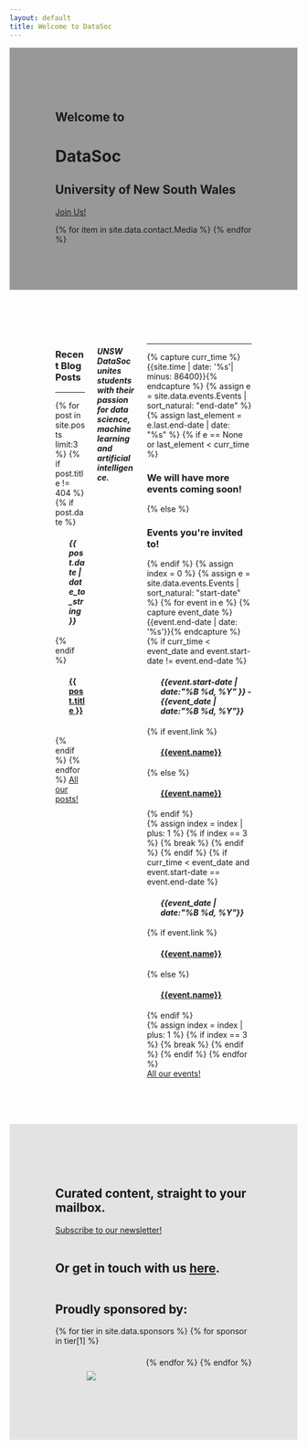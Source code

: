 ```yaml
---
layout: default
title: Welcome to DataSoc
---
```


<style>
.hero-body {
    padding: 5rem;
}

.level {
    flex-flow: row wrap;
    justify-content: flex-start;
}

#contact-container {
    flex: 1 1 auto;
}

#sponsors-container {
    flex: 1 1 auto;

}

.sponsor-figure-container {
    display: flex;
    flex-flow: row wrap;
    justify-content: space-around;
}

.sponsor-figure {
    flex: 1 1 30%;
    padding: 10px 15px !important;

    /* Displaying logo figures */
    display: flex;
    flex-direction: column;
    justify-content: center;
}


</style>

<div class="pageloader"></div>
<div class="infraloader is-active"></div>        
<!-- Hero and Navbar -->
<div class="hero is-bold is-large" style="background-image: url('/assets/images/events/cover1.jpg'); background-position: center center; background-attachment: fixed; background-size: cover;">
    <div class="hero-body" style=" background:rgba(0,0,0,0.4);">
        <div class="container">
            <div class="columns is-vcentered">
                <div class="column is-offset-0 is-hero-title ">
                    <h2 class="subtitle is-4 has-text-light">Welcome to</h2>
                    <h1 class="title is-1 is-bigger has-text-light">DataSoc</h1> 
                    <h2 class="subtitle is-4 has-text-light">University of New South Wales</h2>
                    <p class="">
                        <a href="https://forms.gle/hLDY7bAGa1H4CV348" class="button button-cta is-bold btn-align secondary-btn raised" target="blank">Join Us!</a>
                    </p>
                    <div class="social-links pt-5">
                        {% for item in site.data.contact.Media %}
                        <a href="{{ item.link }}" target="_blank"><span class="icon has-text-light "><i class="{{ item.img_class }}"></i></span></a>
                        {% endfor %}
                    </div>
                </div>
            </div>
        </div>
    </div>
</div>
<div class="hero is-medium">
    <div class="hero-body">
        <div class="columns is-vcentered">
            <div class="column is-4">
                <div class='box has-text-centered'>
                    <h3 class='title is-2'>Recent Blog Posts</h3>
                    <hr>
                    {% for post in site.posts limit:3%}
                    {% if post.title != 404 %}
                        {% if post.date %}<ol><h4 class='has-text-black'><b> <i>{{ post.date | date_to_string }}</i></b></h4></ol>{% endif %}
                        <ol><h4 class='subtitle is-4 has-text-black'><a href="{{ post.url }}">{{ post.title }}</a></h4></ol>
                        <br>
                    {% endif %}
                    {% endfor %}
                    <a href="blog/" class="button button-cta is-bold btn-align secondary-btn raised">All our posts!</a>
                </div>
            </div>
            <div class="column is-4 has-text-centered">
                <div class="columns">
                    <div class="column is-10 is-offset-1">
                        <h4 class="subtitle is-3 has-text-black"><i>UNSW DataSoc<br>unites students with their passion for data science, machine learning and artificial intelligence.</i></h4>
                    </div>
                </div>
            </div>
            <div class="column is-4">
                <div class='box has-text-centered'>
                    <hr style="border-radius: 5px;">
                        {% capture curr_time %}{{site.time | date: '%s'| minus: 86400}}{% endcapture %}
                        {% assign e = site.data.events.Events | sort_natural: "end-date" %}
                        {% assign last_element = e.last.end-date | date: "%s" %}
                        {% if e == None or last_element < curr_time %}
                            <h3 class="title is-1 "> We will have more events coming soon! </h3>
                        {% else %}
                            <h3 class='title is-2'>Events you're invited to!</h3>
                        {% endif %}
                        {% assign index = 0 %}
                        {% assign e = site.data.events.Events | sort_natural: "start-date" %}
                        {% for event in e %}
                            {% capture event_date %}{{event.end-date | date: '%s'}}{% endcapture %}
                            {% if curr_time < event_date and event.start-date != event.end-date %}
                                <ol><h4 class='has-text-black'><b><i>{{event.start-date | date:"%B %d, %Y" }} - {{event_date | date:"%B %d, %Y"}}</i></b></h4></ol>
                                {% if event.link %}
                                    <ol><h4 class='subtitle is-4 has-text-black'><a href="{{event.link}}" title="Sign up here!">{{event.name}}</a></h4></ol>
                                {% else %}
                                    <ol><h4 class='subtitle is-4 has-text-black'><a href="events/" title="Details coming soon!">{{event.name}}</a></h4></ol>
                                {% endif %}
                                <br>
                                {% assign index = index | plus: 1 %}
                                {% if index == 3 %}
                                    {% break %}
                                {% endif %}
                            {% endif %}
                            {% if curr_time < event_date and event.start-date == event.end-date %}
                                <ol><h4 class='has-text-black'><b><i>{{event_date | date:"%B %d, %Y"}}</i></b></h4></ol>
                                {% if event.link %}
                                    <ol><h4 class='subtitle is-4 has-text-black'><a href="{{event.link}}" title="Sign up here!">{{event.name}}</a></h4></ol>
                                {% else %}
                                    <ol><h4 class='subtitle is-4 has-text-black'><a href="events/" title="Details coming soon!">{{event.name}}</a></h4></ol>
                                {% endif %}
                                <br>
                                {% assign index = index | plus: 1 %}
                                {% if index == 3 %}
                                    {% break %}
                                {% endif %}
                            {% endif %}
                        {% endfor %}
                        <br>
                    <a href="events/" class="button button-cta is-bold btn-align secondary-btn raised">All our events!</a>
                </div>
            </div>
        </div>
    </div>
</div>
<div class="hero is-bold is-medium" style="background-image: url('/assets/images/events/2020/ibm.jpg'); background-position: center bottom; background-size: cover;">
    <div class="hero-body" style="background:rgba(0,0,0,0.1);">
        <div class="container">
            <div class="level">
                <div class="column is-6 is-hero-title" id="contact-container">
                    <h2 class="subtitle is-4 has-text-white">Curated content, straight to your mailbox.</h2>
                    <a href="https://unswdata.us19.list-manage.com/subscribe/post?u=8dc568d0db37b26ed75ba4d94&amp;id=01f8128da2" class="button button-cta is-bold btn-align secondary-btn raised" target="blank">Subscribe to our newsletter!</a>
                    <br><br>
                    <h2 class="subtitle is-4 has-text-white">Or get in touch with us <a href="/contact/">here</a>.</h2>
                </div>
                <div class="column is-4" id="sponsors-container">
                    <h2 class="subtitle is-4 has-text-white">Proudly sponsored by:</h2>
                    <div class="columns is-gapless sponsor-figure-container">
                        {% for tier in site.data.sponsors %}
                            {% for sponsor in tier[1] %}
                                <div class="column sponsor-figure">
                                    <figure class="image is-256x256">
                                        <a target="blank" href="{{ sponsor.link }}"><img src="{{ sponsor.icon }}"></a>
                                    </figure>
                                </div>
                            {% endfor %}
                        {% endfor %}
                    </div>
                </div>
            </div>
        </div>
    </div>
</div>